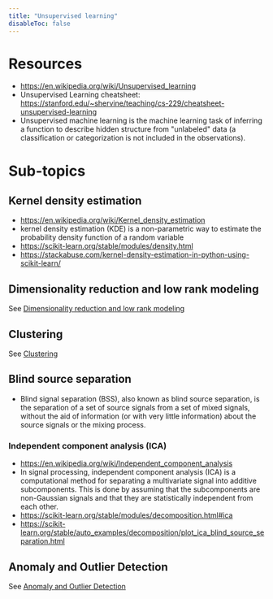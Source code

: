 ```yaml
---
title: "Unsupervised learning"
disableToc: false 
---
```


# Resources
- https://en.wikipedia.org/wiki/Unsupervised_learning
- Unsupervised Learning cheatsheet: https://stanford.edu/~shervine/teaching/cs-229/cheatsheet-unsupervised-learning
- Unsupervised machine learning is the machine learning task of inferring a function to describe hidden structure from "unlabeled" data (a classification or categorization is not included in the observations).

# Sub-topics
## Kernel density estimation
- https://en.wikipedia.org/wiki/Kernel_density_estimation
- kernel density estimation (KDE) is a non-parametric way to estimate the probability density function of a random variable
- https://scikit-learn.org/stable/modules/density.html
- https://stackabuse.com/kernel-density-estimation-in-python-using-scikit-learn/

## Dimensionality reduction and low rank modeling
See [Dimensionality reduction and low rank modeling](Dimensionality%20reduction%20and%20low%20rank%20modeling.md)

## Clustering 
See [Clustering](Clustering.md)

## Blind source separation
- Blind signal separation (BSS), also known as blind source separation, is the separation of a set of source signals from a set of mixed signals, without the aid of information (or with very little information) about the source signals or the mixing process.

### Independent component analysis (ICA)
- https://en.wikipedia.org/wiki/Independent_component_analysis
- In signal processing, independent component analysis (ICA) is a computational method for separating a multivariate signal into additive subcomponents. This is done by assuming that the subcomponents are non-Gaussian signals and that they are statistically independent from each other.
- https://scikit-learn.org/stable/modules/decomposition.html#ica
- https://scikit-learn.org/stable/auto_examples/decomposition/plot_ica_blind_source_separation.html

## Anomaly and Outlier Detection
See [Anomaly and Outlier Detection](AI/Anomaly%20and%20Outlier%20Detection.md)
